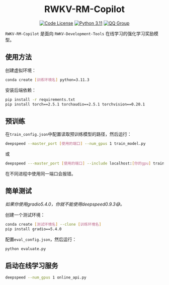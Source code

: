 <div align="center">

<h1>RWKV-RM-Copilot</h1>

[![Code License](https://img.shields.io/badge/LICENSE-Apache2.0-green.svg?style=for-the-badge)](https://github.com/Ourboros-Alignment-Team/RWKV-Development-Tools/tree/main/LICENSE)
[![Python 3.11](https://img.shields.io/badge/python-3.11-yellow.svg?style=for-the-badge)](https://img.shields.io/badge/python-3.11-yellow.svg?style=for-the-badge)
[![QQ Group](https://img.shields.io/badge/qq%20group-873610818-blue?style=for-the-badge)](http://qm.qq.com/cgi-bin/qm/qr?_wv=1027&k=zcGtQcxps3ZEtGwV0-qdHFF2RULZOnQ4)

</div>

`RWKV-RM-Copilot` 是面向 `RWKV-Development-Tools` 在线学习的强化学习奖励模型。

## 使用方法
创建虚拟环境：
```bash
conda create [训练环境名] python=3.11.3
```


安装后端依赖：
```bash
pip install -r requirements.txt
pip install torch==2.5.1 torchaudio==2.5.1 torchvision==0.20.1
```

## 预训练
在`train_config.json`中配置读取预训练模型的路径，然后运行：
```bash
deepspeed --master_port [使用的端口] --num_gpus 1 train_model.py
```
或
```bash
deepspeed ---master_port [使用的端口] --include localhost:[你的gpu] train_model.py
```
在不同进程中使用同一端口会报错。

## 简单测试
*如果你使用gradio5.4.0，你就不能使用deepspeed0.9.3😅。*

创建一个测试环境：
```bash
conda create [测试环境名] --clone [训练环境名]
pip install gradio==5.4.0
```

配置`eval_config.json`，然后运行：
```bash
python evaluate.py
```

## 启动在线学习服务
```bash
deepspeed --num_gpus 1 online_api.py
```